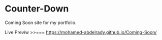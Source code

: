 # Counter-Down

Coming Soon site for my portfolio.

Live Previw >>=== https://mohamed-abdelrady.github.io/Coming-Soon/
